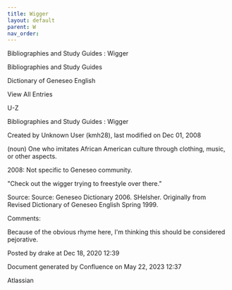 ```yaml
---
title: Wigger
layout: default
parent: W
nav_order:
---
```


Bibliographies and Study Guides : Wigger

Bibliographies and Study Guides

Dictionary of Geneseo English

View All Entries

U-Z

Bibliographies and Study Guides : Wigger

Created by  Unknown User (kmh28), last modified on Dec 01, 2008

(noun) One who imitates African American culture through clothing, music, or other aspects.

2008: Not specific to Geneseo community.

&quot;Check out the wigger trying to freestyle over there.&quot;

Source: Source: Geneseo Dictionary 2006. SHelsher. Originally from Revised Dictionary of Geneseo English Spring 1999. 

Comments:

Because of the obvious rhyme here, I'm thinking this should be considered pejorative.

Posted by drake at Dec 18, 2020 12:39

Document generated by Confluence on May 22, 2023 12:37

Atlassian

